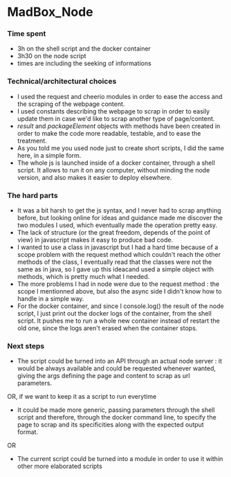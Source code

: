 # MadBox_Node

### Time spent
 * 3h on the shell script and the docker container
 * 3h30 on the node script
 * times are including the seeking of informations

### Technical/architectural choices
 * I used the request and cheerio modules in order to ease the access and the scraping of the webpage content.
 * I used constants describing the webpage to scrap in order to easily update them in case we'd like to scrap another type of page/content.
 * *result* and *packageElement* objects with methods have been created in order to make the code more readable, testable, and to ease the treatment.
 * As you told me you used node just to create short scripts, I did the same here, in a simple form.
 * The whole js is launched inside of a docker container, through a shell script. It allows to run it on any computer, without minding the node version, and also makes it easier to deploy elsewhere.

### The hard parts
 * It was a bit harsh to get the js syntax, and I never had to scrap anything before, but looking online for ideas and guidance made me discover the two modules I used, which eventually made the operation pretty easy.
 * The lack of structure (or the great freedom, depends of the point of view) in javascript makes it easy to produce bad code.
 * I wanted to use a class in javascript but I had a hard time because of a scope problem with the request method which couldn't reach the other methods of the class, I eventually read that the classes were not the same as in java, so I gave up this ideacand used a simple object with methods, which is pretty much what I needed.
 * The more problems I had in node were due to the request method : the scope I mentionned above, but also the async side I didn't know how to handle in a simple way.
 * For the docker container, and since I console.log() the result of the node script, I just print out the docker logs of the container, from the shell script. It pushes me to run a whole new container instead of restart the old one, since the logs aren't erased when the container stops.

### Next steps
 * The script could be turned into an API through an actual node server : it would be always available and could be requested whenever wanted, giving the args defining the page and content to scrap as url parameters.

 OR, if we want to keep it as a script to run everytime

 * It could be made more generic, passing parameters through the shell script and therefore, through the docker command line, to specify the page to scrap and its specificities along with the expected output format.

 OR

 * The current script could be turned into a module in order to use it within other more elaborated scripts